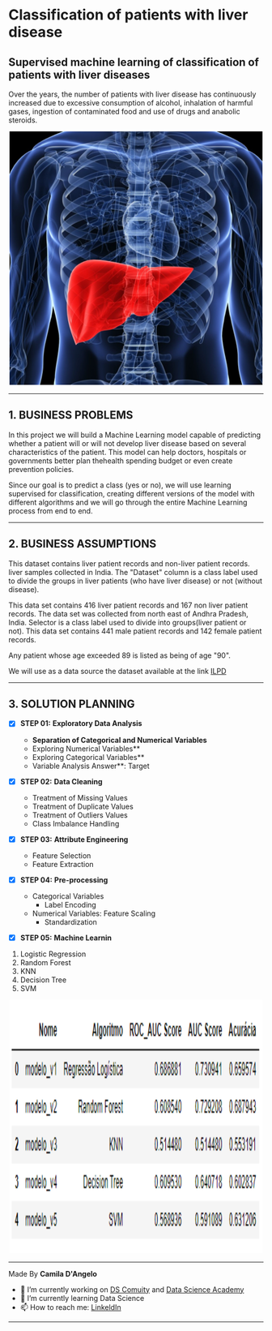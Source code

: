 # **Classification of patients with liver disease**

## Supervised machine learning of classification of patients with liver diseases

Over the years, the number of patients with liver disease has continuously increased due to excessive consumption of alcohol, inhalation of harmful gases, ingestion of contaminated food and use of drugs and anabolic steroids.

<div align="center">
<p float="left">
    <img src="/images/figado.jpg" width="500" height="500"/>
</p>
</div>

***
## 1. BUSINESS PROBLEMS

In this project we will build a Machine Learning model capable of predicting whether a patient will or will not develop liver disease based on several characteristics of the patient. This model can help doctors, hospitals or governments better plan thehealth spending budget or even create prevention policies.

Since our goal is to predict a class (yes or no), we will use learning supervised for classification, creating different versions of the model with different
algorithms and we will go through the entire Machine Learning process from end to end.

***
## 2. BUSINESS ASSUMPTIONS

This dataset contains liver patient records and non-liver patient records.
liver samples collected in India. The "Dataset" column is a class label used to divide the
groups in liver patients (who have liver disease) or not (without disease).

This data set contains 416 liver patient records and 167 non liver patient records.
The data set was collected from north east of Andhra Pradesh, India. Selector is a class label used to divide into groups(liver patient or not). 
This data set contains 441 male patient records and 142 female patient records.

Any patient whose age exceeded 89 is listed as being of age "90".

We will use as a data source the dataset available at the link [ILPD](https://archive.ics.uci.edu/ml/datasets/ILPD+(Indian+Liver+Patient+Dataset))

***
## 3. SOLUTION PLANNING

- [x] **STEP 01:** **Exploratory Data Analysis**
    * **Separation of Categorical and Numerical Variables**
    * Exploring Numerical Variables**
    * Exploring Categorical Variables**
    * Variable Analysis Answer**: Target

- [x] **STEP 02:** **Data Cleaning**
	* Treatment of Missing Values
	* Treatment of Duplicate Values
	* Treatment of Outliers Values
	* Class Imbalance Handling

- [x] **STEP 03:** **Attribute Engineering**
	* Feature Selection
	* Feature Extraction

- [x] **STEP 04:** **Pre-processing**
	* Categorical Variables
		- Label Encoding
	* Numerical Variables: Feature Scaling
		- Standardization

- [x] **STEP 05:** **Machine Learnin**
1. Logistic Regression
2. Random Forest
3. KNN
4. Decision Tree
5. SVM

<div align="center">
<p float="left">
    <img src="/images/models.png" width="500" height="500"/>
</p>
</div>

***

Made By **Camila D'Angelo**

- 🔭 I’m currently working on [DS Comuity](https://www.comunidadedatascience.com/) and [Data Science Academy](https://www.datascienceacademy.com.br/bundle/formacao-cientista-de-dados)
- 🌱 I’m currently learning Data Science
- 📫 How to reach me:  [LinkeldIn](https://www.linkedin.com/in/camiladangelotempesta/)

***
